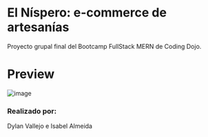 # El Níspero: e-commerce de artesanías

Proyecto grupal final del Bootcamp FullStack MERN de Coding Dojo.
# Preview
  ![image](https://user-images.githubusercontent.com/99937413/222290264-64f97d7b-8626-4d22-9831-347998f03163.png)


### Realizado por:

Dylan Vallejo e Isabel Almeida
